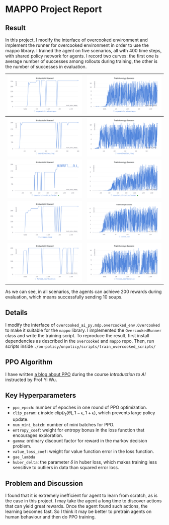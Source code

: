 # MAPPO Project Report

## Result

In this project, I modify the interface of overcooked environment and implement the runner for overcooked environment in order to use the mappo library. I trained the agent on five scenarios, all with $400$ time steps, with shared policy network for agents. I record two curves: the first one is average number of successes among rollouts during training, the other is the number of successes in evaluation. 

| ![Image 1](./curves/asymmetric_advantages_eval.png) | ![Image 2](./curves/asymmetric_advantages_train.png) |
|:---------------------:|:---------------------:|
| ![Image 3](./curves/coordination_ring_eval.png) | ![Image 4](./curves/coordination_ring_train.png) |
| ![Image 5](./curves/counter_circuit_eval.png) | ![Image 6](./curves/counter_circuit_train.png) |
| ![Image 7](./curves/cramped_room_eval.png) | ![Image 8](./curves/cramped_room_train.png) |
| ![Image 9](./curves/forced_coordination_eval.png) | ![Image 10](./curves/forced_coordination_train.png)|

As we can see, in all scenarios, the agents can achieve $200$ rewards during evaluation, which means successfully sending $10$ soups.



## Details

I modify the interface of `overcooked_ai_py.mdp.overcooked_env.Overcooked` to make it suitable for the `mappo` library. I implemented the `OvercookedRunner` class and write the training script. To reproduce the result, first install dependencies as described in the `overcooked` and `mappo` repo. Then, run scripts inside `./on-policy/onpolicy/scripts/train_overcooked_scripts/`



## PPO Algorithm

I have written [a blog about PPO](policy_gradient_and_PPO.pdf) during the course *Introduction to AI* instructed by Prof Yi Wu. 



## Key Hyperparameters

+ `ppo_epoch`: number of epoches in one round of PPO optimization.
+ `clip_param`: $\epsilon$  inside $\mathrm{clip}(r_{t}(\theta), 1-\epsilon, 1+\epsilon)$, which prevents large policy update.
+ `num_mini_batch`: number of mini batches for PPO.
+ `entropy_coef`: weight for entropy bonus in the loss function that encourages exploration.
+ `gamma`: ordinary discount factor for reward in the markov decision problem. 
+ `value_loss_coef`: weight for value function error in the loss function.
+ `gae_lambda`
+ `huber_delta`: the parameter $\delta$ in huber loss, which makes training less sensitive to outliers in data than squared error loss.



## Problem and Discussion

I found that it is extremely inefficient for agent to learn from scratch, as is the case in this project. I may take the agent a long time to discover actions that can yield great rewards. Once the agent found such actions, the learning becomes fast. So I think it may be better to pretrain agents on human behaviour and then do PPO training.

